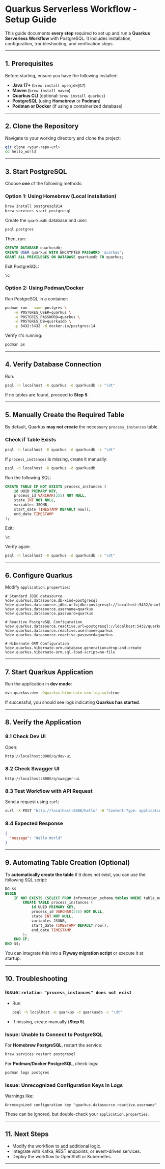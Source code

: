 # **Quarkus Serverless Workflow - Setup Guide**

This guide documents **every step** required to set up and run a **Quarkus Serverless Workflow** with PostgreSQL. It includes installation, configuration, troubleshooting, and verification steps.

---

## **1. Prerequisites**
Before starting, ensure you have the following installed:

- **Java 17+** (`brew install openjdk@17`)
- **Maven** (`brew install maven`)
- **Quarkus CLI** (optional: `brew install quarkus`)
- **PostgreSQL** (using **Homebrew** or **Podman**)
- **Podman or Docker** (if using a containerized database)

---

## **2. Clone the Repository**
Navigate to your working directory and clone the project:

```sh
git clone <your-repo-url>
cd hello_world
```

---

## **3. Start PostgreSQL**
Choose **one** of the following methods:

### **Option 1: Using Homebrew (Local Installation)**
```sh
brew install postgresql@14
brew services start postgresql
```

Create the `quarkusdb` database and user:
```sh
psql postgres
```

Then, run:
```sql
CREATE DATABASE quarkusdb;
CREATE USER quarkus WITH ENCRYPTED PASSWORD 'quarkus';
GRANT ALL PRIVILEGES ON DATABASE quarkusdb TO quarkus;
```

Exit PostgreSQL:
```sh
\q
```

### **Option 2: Using Podman/Docker**
Run PostgreSQL in a container:

```sh
podman run --name postgres \
    -e POSTGRES_USER=quarkus \
    -e POSTGRES_PASSWORD=quarkus \
    -e POSTGRES_DB=quarkusdb \
    -p 5432:5432 -d docker.io/postgres:14
```

Verify it's running:
```sh
podman ps
```

---

## **4. Verify Database Connection**
Run:

```sh
psql -h localhost -U quarkus -d quarkusdb -c "\dt"
```

If no tables are found, proceed to **Step 5**.

---

## **5. Manually Create the Required Table**
By default, Quarkus **may not create** the necessary `process_instances` table.

### **Check if Table Exists**
```sh
psql -h localhost -U quarkus -d quarkusdb -c "\dt"
```

If `process_instances` is missing, create it manually:

```sh
psql -h localhost -U quarkus -d quarkusdb
```

Run the following SQL:
```sql
CREATE TABLE IF NOT EXISTS process_instances (
    id UUID PRIMARY KEY,
    process_id VARCHAR(255) NOT NULL,
    state INT NOT NULL,
    variables JSONB,
    start_date TIMESTAMP DEFAULT now(),
    end_date TIMESTAMP
);
```

Exit:
```sh
\q
```

Verify again:
```sh
psql -h localhost -U quarkus -d quarkusdb -c "\dt"
```

---

## **6. Configure Quarkus**
Modify `application.properties`:

```properties
# Standard JDBC datasource
%dev.quarkus.datasource.db-kind=postgresql
%dev.quarkus.datasource.jdbc.url=jdbc:postgresql://localhost:5432/quarkusdb
%dev.quarkus.datasource.username=quarkus
%dev.quarkus.datasource.password=quarkus

# Reactive PostgreSQL Configuration
%dev.quarkus.datasource.reactive.url=postgresql://localhost:5432/quarkusdb
%dev.quarkus.datasource.reactive.username=quarkus
%dev.quarkus.datasource.reactive.password=quarkus

# Hibernate ORM Configuration
%dev.quarkus.hibernate-orm.database.generation=drop-and-create
%dev.quarkus.hibernate-orm.sql-load-script=no-file
```

---

## **7. Start Quarkus Application**
Run the application in **dev mode**:

```sh
mvn quarkus:dev -Dquarkus.hibernate-orm.log.sql=true
```

If successful, you should see logs indicating **Quarkus has started**.

---

## **8. Verify the Application**
### **8.1 Check Dev UI**
Open:
```
http://localhost:8080/q/dev-ui
```

### **8.2 Check Swagger UI**
```
http://localhost:8080/q/swagger-ui
```

### **8.3 Test Workflow with API Request**
Send a request using `curl`:

```sh
curl -X POST "http://localhost:8080/hello" -H "Content-Type: application/json" -d '{}'
```

### **8.4 Expected Response**
```json
{
  "message": "Hello World"
}
```

---

## **9. Automating Table Creation (Optional)**
To **automatically create the table** if it does not exist, you can use the following SQL script:

```sql
DO $$ 
BEGIN
    IF NOT EXISTS (SELECT FROM information_schema.tables WHERE table_name = 'process_instances') THEN
        CREATE TABLE process_instances (
            id UUID PRIMARY KEY,
            process_id VARCHAR(255) NOT NULL,
            state INT NOT NULL,
            variables JSONB,
            start_date TIMESTAMP DEFAULT now(),
            end_date TIMESTAMP
        );
    END IF;
END $$;
```

You can integrate this into a **Flyway migration script** or execute it at startup.

---

## **10. Troubleshooting**
### **Issue: `relation "process_instances" does not exist`**
- Run:
  ```sh
  psql -h localhost -U quarkus -d quarkusdb -c "\dt"
  ```
- If missing, create manually (**Step 5**).

### **Issue: Unable to Connect to PostgreSQL**
For **Homebrew PostgreSQL**, restart the service:

```sh
brew services restart postgresql
```

For **Podman/Docker PostgreSQL**, check logs:

```sh
podman logs postgres
```

### **Issue: Unrecognized Configuration Keys in Logs**
Warnings like:
```
Unrecognized configuration key "quarkus.datasource.reactive.username"
```
These can be ignored, but double-check your `application.properties`.

---

## **11. Next Steps**
- Modify the workflow to add additional logic.
- Integrate with Kafka, REST endpoints, or event-driven services.
- Deploy the workflow to OpenShift or Kubernetes.

---


